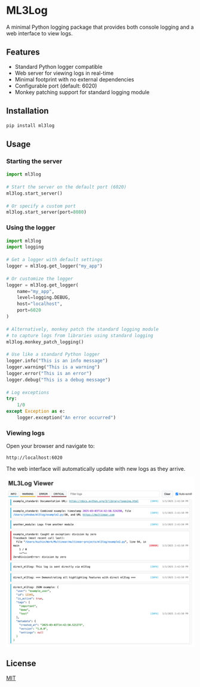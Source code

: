 # ML3Log

A minimal Python logging package that provides both console logging and a web interface to view logs.

## Features

- Standard Python logger compatible
- Web server for viewing logs in real-time
- Minimal footprint with no external dependencies
- Configurable port (default: 6020)
- Monkey patching support for standard logging module

## Installation

```bash
pip install ml3log
```

## Usage

### Starting the server

```python
import ml3log

# Start the server on the default port (6020)
ml3log.start_server()

# Or specify a custom port
ml3log.start_server(port=8080)
```

### Using the logger

```python
import ml3log
import logging

# Get a logger with default settings
logger = ml3log.get_logger("my_app")

# Or customize the logger
logger = ml3log.get_logger(
    name="my_app",
    level=logging.DEBUG,
    host="localhost",
    port=6020
)

# Alternatively, monkey patch the standard logging module
# to capture logs from libraries using standard logging
ml3log.monkey_patch_logging()

# Use like a standard Python logger
logger.info("This is an info message")
logger.warning("This is a warning")
logger.error("This is an error")
logger.debug("This is a debug message")

# Log exceptions
try:
    1/0
except Exception as e:
    logger.exception("An error occurred")
```

### Viewing logs

Open your browser and navigate to:

```
http://localhost:6020
```

The web interface will automatically update with new logs as they arrive.

<img src="static/screenshot.png" alt="Screenshot" width="800" />

## License

[MIT](LICENSE)
